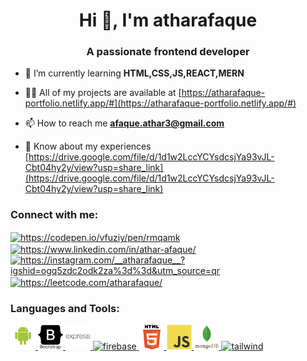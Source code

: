 <h1 align="center">Hi 👋, I'm atharafaque</h1>
<h3 align="center">A passionate frontend developer </h3>

- 🌱 I’m currently learning **HTML,CSS,JS,REACT,MERN**

- 👨‍💻 All of my projects are available at [https://atharafaque-portfolio.netlify.app/#](https://atharafaque-portfolio.netlify.app/#)

- 📫 How to reach me **afaque.athar3@gmail.com**

- 📄 Know about my experiences [https://drive.google.com/file/d/1d1w2LccYCYsdcsjYa93vJL-Cbt04hy2y/view?usp=share_link](https://drive.google.com/file/d/1d1w2LccYCYsdcsjYa93vJL-Cbt04hy2y/view?usp=share_link)

<h3 align="left">Connect with me:</h3>
<p align="left">
<a href="https://codepen.io/https://codepen.io/vfuziy/pen/rmqamk" target="blank"><img align="center" src="https://raw.githubusercontent.com/rahuldkjain/github-profile-readme-generator/master/src/images/icons/Social/codepen.svg" alt="https://codepen.io/vfuziy/pen/rmqamk" height="30" width="40" /></a>
<a href="https://linkedin.com/in/https://www.linkedin.com/in/athar-afaque/" target="blank"><img align="center" src="https://raw.githubusercontent.com/rahuldkjain/github-profile-readme-generator/master/src/images/icons/Social/linked-in-alt.svg" alt="https://www.linkedin.com/in/athar-afaque/" height="30" width="40" /></a>
<a href="https://instagram.com/https://instagram.com/__atharafaque__?igshid=ogq5zdc2odk2za%3d%3d&utm_source=qr" target="blank"><img align="center" src="https://raw.githubusercontent.com/rahuldkjain/github-profile-readme-generator/master/src/images/icons/Social/instagram.svg" alt="https://instagram.com/__atharafaque__?igshid=ogq5zdc2odk2za%3d%3d&utm_source=qr" height="30" width="40" /></a>
<a href="https://www.leetcode.com/https://leetcode.com/atharafaque/" target="blank"><img align="center" src="https://raw.githubusercontent.com/rahuldkjain/github-profile-readme-generator/master/src/images/icons/Social/leet-code.svg" alt="https://leetcode.com/atharafaque/" height="30" width="40" /></a>
</p>

<h3 align="left">Languages and Tools:</h3>
<p align="left"> <a href="https://developer.android.com" target="_blank" rel="noreferrer"> <img src="https://raw.githubusercontent.com/devicons/devicon/master/icons/android/android-original-wordmark.svg" alt="android" width="40" height="40"/> </a> <a href="https://getbootstrap.com" target="_blank" rel="noreferrer"> <img src="https://raw.githubusercontent.com/devicons/devicon/master/icons/bootstrap/bootstrap-plain-wordmark.svg" alt="bootstrap" width="40" height="40"/> </a> <a href="https://expressjs.com" target="_blank" rel="noreferrer"> <img src="https://raw.githubusercontent.com/devicons/devicon/master/icons/express/express-original-wordmark.svg" alt="express" width="40" height="40"/> </a> <a href="https://firebase.google.com/" target="_blank" rel="noreferrer"> <img src="https://www.vectorlogo.zone/logos/firebase/firebase-icon.svg" alt="firebase" width="40" height="40"/> </a> <a href="https://www.w3.org/html/" target="_blank" rel="noreferrer"> <img src="https://raw.githubusercontent.com/devicons/devicon/master/icons/html5/html5-original-wordmark.svg" alt="html5" width="40" height="40"/> </a> <a href="https://developer.mozilla.org/en-US/docs/Web/JavaScript" target="_blank" rel="noreferrer"> <img src="https://raw.githubusercontent.com/devicons/devicon/master/icons/javascript/javascript-original.svg" alt="javascript" width="40" height="40"/> </a> <a href="https://www.mongodb.com/" target="_blank" rel="noreferrer"> <img src="https://raw.githubusercontent.com/devicons/devicon/master/icons/mongodb/mongodb-original-wordmark.svg" alt="mongodb" width="40" height="40"/> </a> <a href="https://tailwindcss.com/" target="_blank" rel="noreferrer"> <img src="https://www.vectorlogo.zone/logos/tailwindcss/tailwindcss-icon.svg" alt="tailwind" width="40" height="40"/> </a> </p>
